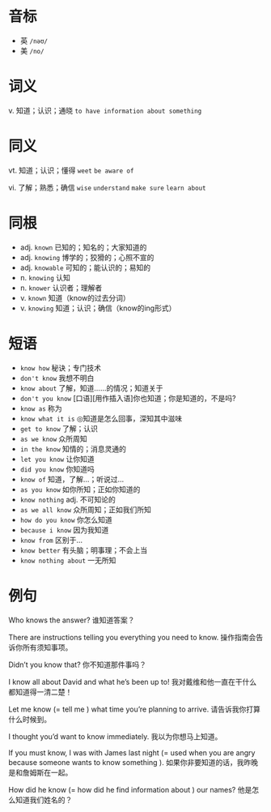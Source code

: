 # 音标

- 英 `/nəʊ/`
- 美 `/no/`

# 词义

v. 知道；认识；通晓
`to have information about something`

# 同义

vt. 知道；认识；懂得
`weet` `be aware of`

vi. 了解；熟悉；确信
`wise` `understand` `make sure` `learn about`

# 同根

- adj. `known` 已知的；知名的；大家知道的
- adj. `knowing` 博学的；狡猾的；心照不宣的
- adj. `knowable` 可知的；能认识的；易知的
- n. `knowing` 认知
- n. `knower` 认识者；理解者
- v. `known` 知道（know的过去分词）
- v. `knowing` 知道；认识；确信（know的ing形式）

# 短语

- `know how` 秘诀；专门技术
- `don't know` 我想不明白
- `know about` 了解，知道……的情况；知道关于
- `don't you know` [口语][用作插入语]你也知道；你是知道的，不是吗?
- `know as` 称为
- `know what it is` ◎知道是怎么回事，深知其中滋味
- `get to know` 了解；认识
- `as we know` 众所周知
- `in the know` 知情的；消息灵通的
- `let you know` 让你知道
- `did you know` 你知道吗
- `know of` 知道，了解…；听说过…
- `as you know` 如你所知；正如你知道的
- `know nothing` adj. 不可知论的
- `as we all know` 众所周知；正如我们所知
- `how do you know` 你怎么知道
- `because i know` 因为我知道
- `know from` 区别于…
- `know better` 有头脑；明事理；不会上当
- `know nothing about` 一无所知

# 例句

Who knows the answer?
谁知道答案？

There are instructions telling you everything you need to know.
操作指南会告诉你所有须知事项。

Didn’t you know that?
你不知道那件事吗？

I know all about David and what he’s been up to!
我对戴维和他一直在干什么都知道得一清二楚！

Let me know (= tell me ) what time you’re planning to arrive.
请告诉我你打算什么时候到。

I thought you’d want to know immediately.
我以为你想马上知道。

If you must know, I was with James last night (= used when you are angry because someone wants to know something ).
如果你非要知道的话，我昨晚是和詹姆斯在一起。

How did he know (= how did he find information about ) our names?
他是怎么知道我们姓名的？


